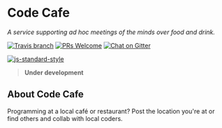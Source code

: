 # Code Cafe
*A service supporting ad hoc meetings of the minds over food and drink.*

[![Travis branch](https://img.shields.io/travis/LunaMinds/code-cafe/master.svg)](https://travis-ci.org/LunaMinds/code-cafe)
[![PRs Welcome](https://img.shields.io/badge/PRs-welcome-brightgreen.svg)](http://makeapullrequest.com)
[![Chat on Gitter](https://img.shields.io/gitter/room/LunaMinds/code-cafe.js.svg)](https://gitter.im/LunaMinds/code-cafe)

[![js-standard-style](https://cdn.rawgit.com/feross/standard/master/badge.svg)](http://standardjs.com)

> **Under development**

## About Code Cafe
Programming at a local caf&eacute; or restaurant? Post the location you're at or find others and collab with local coders.
